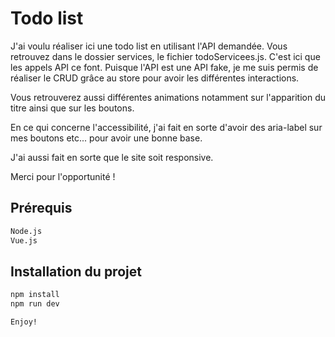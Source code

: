 # Todo list

J'ai voulu réaliser ici une todo list en utilisant l'API demandée.
Vous retrouvez dans le dossier services, le fichier todoServicees.js. C'est ici que les appels API ce font. 
Puisque l'API est une API fake, je me suis permis de réaliser le CRUD grâce au store pour avoir les différentes interactions. 

Vous retrouverez aussi différentes animations notamment sur l'apparition du titre ainsi que sur les boutons. 

En ce qui concerne l'accessibilité, j'ai fait en sorte d'avoir des aria-label sur mes boutons etc... pour avoir une bonne base. 

J'ai aussi fait en sorte que le site soit responsive. 

Merci pour l'opportunité ! 

## Prérequis

```sh
Node.js
Vue.js
```

## Installation du projet

```sh
npm install 
npm run dev 

Enjoy!
```


